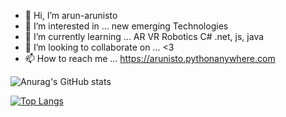 - 👋 Hi, I’m arun-arunisto
- 👀 I’m interested in ... new emerging Technologies
- 🌱 I’m currently learning ... AR VR Robotics C# .net, js, java
- 💞️ I’m looking to collaborate on ... <3
- 📫 How to reach me ... https://arunisto.pythonanywhere.com

<!---
arun-arunisto/arun-arunisto is a ✨ special ✨ repository because its `README.md` (this file) appears on your GitHub profile.
You can click the Preview link to take a look at your changes.
--->
![Anurag's GitHub stats](https://github-readme-stats.vercel.app/api?username=arun-arunisto&show_icons=true&theme=dark)





[![Top Langs](https://github-readme-stats.vercel.app/api/top-langs/?username=arun-arunisto&layout=compact)](https://github.com/anuraghazra/github-readme-stats)
